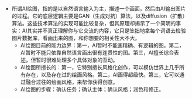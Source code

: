 - 所谓AI绘图，指的是以自然语言输入为主，描述一个画面，然后由AI输出图片的过程。它的底层逻辑主要是GAN（生成对抗）算法，以及diffusion（扩散）算法。这些技术算法的实现可能比较复杂，但其原理却揭示了一个简明的事实：AI其实并不真正理解你与它交流的内容，它只是笨拙地拿每个词语去检验图片数据库，看画出来的图，和你想要的相关性大不大。
	- AI绘图目前的能力边界：第一，AI暂时不能画精确、有逻辑的图。第二，AI暂时不能只依靠自然语言画出很有连贯性的图。第三，AI擅长综合表述，但暂时很难处理多个具体对象的互动。
	- AI绘图所擅长的：第一，它特别擅长风格化创作，可以模仿世界上几乎所有存在，以及存在过的绘画风格。第二，AI画得超级快。第三，它可以通过融合过往的绘画风格，来帮你获得创意。
	- AI绘图的步骤：确认任务；确认主体；确认风格；润色和修正。